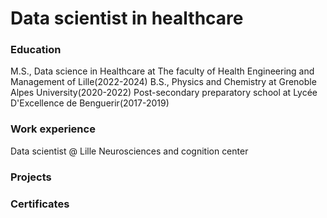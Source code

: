 # Data scientist in healthcare


### Education
M.S., Data science in Healthcare at The faculty of Health Engineering and Management of Lille(2022-2024)
B.S., Physics and Chemistry at Grenoble Alpes University(2020-2022)
Post-secondary preparatory school  at Lycée D'Excellence de Benguerir(2017-2019)

### Work experience
Data scientist @ Lille Neurosciences and cognition center 


### Projects

### Certificates 




